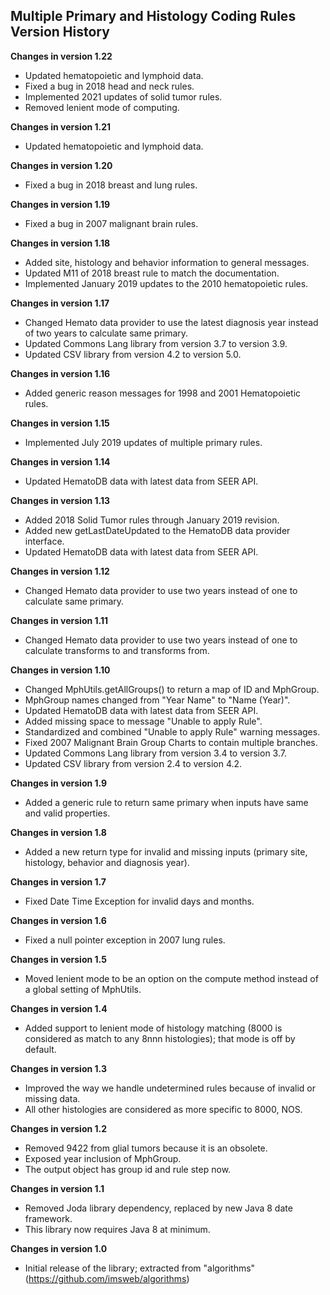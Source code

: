 ## Multiple Primary and Histology Coding Rules Version History

**Changes in version 1.22**

- Updated hematopoietic and lymphoid data.
- Fixed a bug in 2018 head and neck rules.
- Implemented 2021 updates of solid tumor rules.
- Removed lenient mode of computing.

**Changes in version 1.21**

- Updated hematopoietic and lymphoid data.

**Changes in version 1.20**

- Fixed a bug in 2018 breast and lung rules.

**Changes in version 1.19**

- Fixed a bug in 2007 malignant brain rules.

**Changes in version 1.18**

- Added site, histology and behavior information to general messages.
- Updated M11 of 2018 breast rule to match the documentation.
- Implemented January 2019 updates to the 2010 hematopoietic rules.

**Changes in version 1.17**

- Changed Hemato data provider to use the latest diagnosis year instead of two years to calculate same primary.
- Updated Commons Lang library from version 3.7 to version 3.9.
- Updated CSV library from version 4.2 to version 5.0.

**Changes in version 1.16**

- Added generic reason messages for 1998 and 2001 Hematopoietic rules.

**Changes in version 1.15**

- Implemented July 2019 updates of multiple primary rules.

**Changes in version 1.14**

- Updated HematoDB data with latest data from SEER API.

**Changes in version 1.13**

- Added 2018 Solid Tumor rules through January 2019 revision.
- Added new getLastDateUpdated to the HematoDB data provider interface.
- Updated HematoDB data with latest data from SEER API.

**Changes in version 1.12**

- Changed Hemato data provider to use two years instead of one to calculate same primary.

**Changes in version 1.11**

- Changed Hemato data provider to use two years instead of one to calculate transforms to and transforms from.

**Changes in version 1.10**

- Changed MphUtils.getAllGroups() to return a map of ID and MphGroup.
- MphGroup names changed from "Year Name" to "Name (Year)".
- Updated HematoDB data with latest data from SEER API.
- Added missing space to message "Unable to apply Rule".
- Standardized and combined "Unable to apply Rule" warning messages.
- Fixed 2007 Malignant Brain Group Charts to contain multiple branches.
- Updated Commons Lang library from version 3.4 to version 3.7.
- Updated CSV library from version 2.4 to version 4.2.
 
**Changes in version 1.9**

- Added a generic rule to return same primary when inputs have same and valid properties.

**Changes in version 1.8**

- Added a new return type for invalid and missing inputs (primary site, histology, behavior and diagnosis year).

**Changes in version 1.7**

- Fixed Date Time Exception for invalid days and months.

**Changes in version 1.6**

- Fixed a null pointer exception in 2007 lung rules.

**Changes in version 1.5**

- Moved lenient mode to be an option on the compute method instead of a global setting of MphUtils.

**Changes in version 1.4**

- Added support to lenient mode of histology matching (8000 is considered as match to any 8nnn histologies); that mode is off by default.

**Changes in version 1.3**

- Improved the way we handle undetermined rules because of invalid or missing data.
- All other histologies are considered as more specific to 8000, NOS.

**Changes in version 1.2**

- Removed 9422 from glial tumors because it is an obsolete.
- Exposed year inclusion of MphGroup.
- The output object has group id and rule step now.

**Changes in version 1.1**

- Removed Joda library dependency, replaced by new Java 8 date framework.
- This library now requires Java 8 at minimum.

**Changes in version 1.0**

- Initial release of the library; extracted from "algorithms" (https://github.com/imsweb/algorithms)

